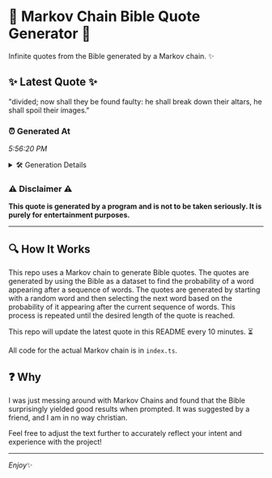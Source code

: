 # 📖 Markov Chain Bible Quote Generator 📖

Infinite quotes from the Bible generated by a Markov chain. ✨

## ✨ Latest Quote ✨
"divided; now shall they be found faulty: he shall break down their altars, he shall spoil their images."

### ⏰ Generated At
*5:56:20 PM*

<details>
    <summary>🛠️ Generation Details</summary>
    <p>
        <strong>🌱 Seed:</strong> divided;<br>
        <strong>🔄 Iterations:</strong> 17<br>
        <strong>📜 Context History:</strong><br>[ divided; ]: now<br>[ divided;, now ]: shall<br>[ divided;, now, shall ]: they<br>[ divided;, now, shall, they ]: be<br>[ divided;, now, shall, they, be ]: found<br>[ divided;, now, shall, they, be, found ]: faulty:<br>[ now, shall, they, be, found, faulty: ]: he<br>[ shall, they, be, found, faulty:, he ]: shall<br>[ they, be, found, faulty:, he, shall ]: break<br>[ be, found, faulty:, he, shall, break ]: down<br>[ found, faulty:, he, shall, break, down ]: their<br>[ faulty:, he, shall, break, down, their ]: altars,<br>[ he, shall, break, down, their, altars, ]: he<br>[ shall, break, down, their, altars,, he ]: shall<br>[ break, down, their, altars,, he, shall ]: spoil<br>[ down, their, altars,, he, shall, spoil ]: their<br>[ their, altars,, he, shall, spoil, their ]: images.<br>
    </p>
</details>

### ⚠️ Disclaimer ⚠️
**This quote is generated by a program and is not to be taken seriously. It is purely for entertainment purposes.**

---

## 🔍 How It Works

This repo uses a Markov chain to generate Bible quotes. The quotes are generated by using the Bible as a dataset to find the probability of a word appearing after a sequence of words. The quotes are generated by starting with a random word and then selecting the next word based on the probability of it appearing after the current sequence of words. This process is repeated until the desired length of the quote is reached.

This repo will update the latest quote in this README every 10 minutes. ⏳

All code for the actual Markov chain is in `index.ts`.

## ❓ Why

I was just messing around with Markov Chains and found that the Bible surprisingly yielded good results when prompted. 
It was suggested by a friend, and I am in no way christian.

Feel free to adjust the text further to accurately reflect your intent and experience with the project!

---

*Enjoy*✨
